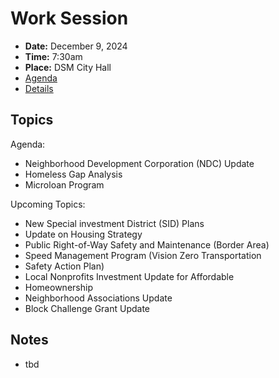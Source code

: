 # Work Session

- **Date:** December 9, 2024
- **Time:** 7:30am
- **Place:** DSM City Hall
- [Agenda](https://councildocs.dsm.city/agendas/2024/20241209CouncilWorkSession.pdf)
- [Details](https://www.dsm.city/citycouncil_detail_T60_R3027.php)

## Topics

Agenda: 

- Neighborhood Development Corporation (NDC) Update
- Homeless Gap Analysis
- Microloan Program

Upcoming Topics:

- New Special investment District (SID) Plans
- Update on Housing Strategy
- Public Right-of-Way Safety and Maintenance (Border Area)
- Speed Management Program (Vision Zero Transportation
- Safety Action Plan)
- Local Nonprofits Investment Update for Affordable
- Homeownership
- Neighborhood Associations Update
- Block Challenge Grant Update


## Notes

- tbd
